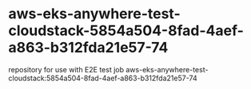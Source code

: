# aws-eks-anywhere-test-cloudstack-5854a504-8fad-4aef-a863-b312fda21e57-74
repository for use with E2E test job aws-eks-anywhere-test-cloudstack:5854a504-8fad-4aef-a863-b312fda21e57-74
